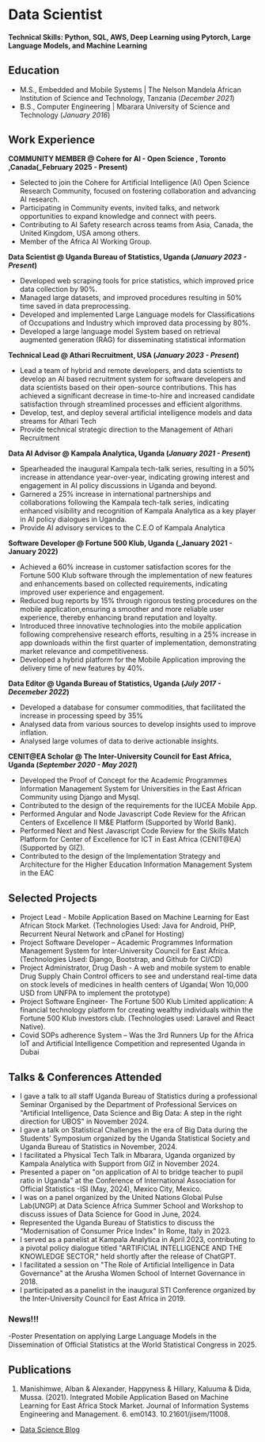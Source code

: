 # Data Scientist

#### Technical Skills: Python, SQL, AWS, Deep Learning using Pytorch, Large Language Models, and Machine Learning

## Education							       		
- M.S., Embedded and Mobile Systems	| The Nelson Mandela African Institution of Science and Technology, Tanzania (_December 2021_)	 			        		
- B.S., Computer Engineering | Mbarara University of Science and Technology (_January 2016_)

## Work Experience

**COMMUNITY MEMBER @ Cohere for AI - Open Science , Toronto ,Canada(_February 2025 - Present)**
- Selected to join the Cohere for Artificial Intelligence (AI) Open Science Research Community, focused on fostering collaboration and advancing AI research.
- Participating in Community events, invited talks, and network opportunities to expand knowledge and connect with peers.
- Contributing to AI Safety research across teams from Asia, Canada, the United Kingdom, USA among others.
- Member of the Africa AI Working Group.

**Data Scientist @ Uganda Bureau of Statistics, Uganda (_January 2023 - Present_)**
- Developed web scraping tools for price statistics, which improved price data collection by 90%.
- Managed large datasets, and improved procedures resulting in 50% time saved in data preprocessing.
- Developed and implemented Large Language models for Classifications of Occupations and Industry which improved data processing by 80%.
- Developed a large language model System based on retrieval augmented generation (RAG) for disseminating statistical information

**Technical Lead @ Athari Recruitment, USA (_January 2023 - Present_)**
- Lead a team of hybrid and remote developers, and data scientists to develop an AI based recruitment system for software developers and data scientists based on their open-source contributions. This has achieved a significant decrease in time-to-hire and increased candidate satisfaction through streamlined processes and efficient algorithms.
- Develop, test, and deploy several artificial intelligence models and data streams for Athari Tech
-  Provide technical strategic direction to the Management of Athari Recruitment

**Data AI Advisor @ Kampala Analytica, Uganda (_January 2021 - Present_)**
- Spearheaded the inaugural Kampala tech-talk series, resulting in a 50% increase in attendance year-over-year, indicating growing interest and engagement in AI policy discussions in Uganda and beyond.
- Garnered a 25% increase in international partnerships and collaborations following the Kampala tech-talk series, indicating enhanced visibility and recognition of Kampala Analytica as a key player in AI policy dialogues in Uganda.
- Provide AI advisory services to the C.E.O of Kampala Analytica

**Software Developer @ Fortune 500 Klub, Uganda (_January 2021 - January 2022)**
- Achieved a 60% increase in customer satisfaction scores for the Fortune 500 Klub software through the implementation of new features and enhancements based on collected requirements, indicating improved user experience and engagement.
- Reduced bug reports by 15% through rigorous testing procedures on the mobile application,ensuring a smoother and more reliable user experience, thereby enhancing brand reputation and loyalty.
- Introduced three innovative technologies into the mobile application following comprehensive research efforts, resulting in a 25% increase in app downloads within the first quarter of implementation, demonstrating market relevance and competitiveness.
- Developed a hybrid platform for the Mobile Application improving the delivery time of new features by 40%.
  
**Data Editor @ Uganda Bureau of Statistics, Uganda (_July 2017 - Decemeber 2022_)**
- Developed a database for consumer commodities, that facilitated the increase in processing speed by 35%
- Analysed data from various sources to develop insights used to improve inflation.
- Analysed large volumes of data to derive actionable insights.
  
**CENIT@EA Scholar @ The Inter-University Council for East Africa, Uganda (_September 2020 - May 2021_)**
- Developed the Proof of Concept for the  Academic Programmes Information Management System for Universities in the East African Community using Django and Mysql.
- Contributed to the design of the requirements for the IUCEA Mobile App.
- Performed Angular and Node Javascript Code Review for the African Centers of Excellence II M&E Platform (Supported by World Bank).
-  Performed Next and Nest Javascript Code Review for the Skills Match Platform for Center of Excellence for ICT in East Africa (CENIT@EA) (Supported by GIZ).
-  Contributed to the design of the Implementation Strategy and Architecture for the Higher Education Information Management System in the EAC

## Selected Projects
-  Project Lead - Mobile Application Based on Machine Learning for East African Stock Market. (Technologies Used: Java for Android, PHP, Recurrent Neural Network and cPanel for Hosting)
-  Project Software Developer – Academic Programmes Information Management System for Inter-University Council for East Africa. (Technologies Used: Django, Bootstrap, and Github for CI/CD)
- Project Administrator, Drug Dash - A web and mobile system to enable Drug Supply Chain Control officers to see and understand real-time data on stock levels of medicines in health centers of Uganda( Won 10,000 USD from UNFPA to implement the prototype)
- Project Software Engineer- The Fortune 500 Klub Limited application: A financial technology platform for creating wealthy individuals within the Fortune 500 Klub investors club. (Technologies used: Laravel and React Native).
- Covid SOPs adherence System – Was the 3rd Runners Up for the Africa IoT and Artificial Intelligence Competition and represented Uganda in Dubai

## Talks & Conferences Attended
- I gave a talk to all staff Uganda Bureau of Statistics during a professional Seminar Organised by the Department of Professional Services on "Artificial Intelligence, Data Science and Big Data: A step in the right direction for UBOS" in November 2024.
- I gave a talk on Statistical Challenges in the era of Big Data during the Students' Symposium organized by the Uganda Statistical Society and Uganda Bureau of Statistics in November, 2024.
- I facilitated a Physical Tech Talk in Mbarara, Uganda organized by Kampala Analytica with Support from GIZ in November 2024.
- Presented a paper on "on application of AI to bridge teacher to pupil ratio in Uganda"  at the Conference of International Association for Official Statistics -ISI (May, 2024), Mexico City, Mexico.
- I was on a panel organized by the United Nations Global Pulse Lab(UNGP) at Data Science Africa Summer School and Workshop to discuss issues of Data Science for Good in June, 2024.
- Represented the Uganda Bureau of Statistics to discuss the "Modernisation of Consumer Price Index" In Rome, Italy in 2023.
- I served as a panelist at Kampala Analytica in April 2023, contributing to a pivotal policy dialogue titled "ARTIFICIAL INTELLIGENCE AND THE KNOWLEDGE SECTOR," held shortly after the release of ChatGPT.
- I facilitated a session on "The Role of Artificial Intelligence in Data Governance" at the Arusha Women School of Internet Governance in 2018.
- I participated as a panelist in the inaugural STI Conference organized by the Inter-University Council for East Africa in 2019.

### News!!!
-Poster Presentation on applying Large Language Models in the Dissemination of Official Statistics at the World Statistical Congress in 2025.


## Publications
1. Manishimwe, Alban & Alexander, Happyness & Hillary, Kaluuma & Dida, Mussa. (2021). Integrated Mobile Application Based on Machine Learning for East Africa Stock Market. Journal of Information Systems Engineering and Management. 6. em0143. 10.21601/jisem/11008. 


- [Data Science Blog](https://t.co/yI9YfrEEzA)
